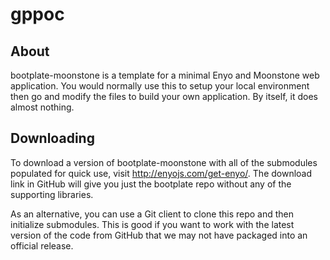 gppoc
=====
## About

bootplate-moonstone is a template for a minimal Enyo and Moonstone web application.
You would normally use this to setup your local environment then go and modify the
files to build your own application.  By itself, it does almost nothing.

## Downloading

To download a version of bootplate-moonstone with all of the submodules populated
for quick use, visit http://enyojs.com/get-enyo/.  The download link in GitHub will
give you just the bootplate repo without any of the supporting libraries.

As an alternative, you can use a Git client to clone this repo and then initialize
submodules. This is good if you want to work with the latest version of the code from
GitHub that we may not have packaged into an official release.
